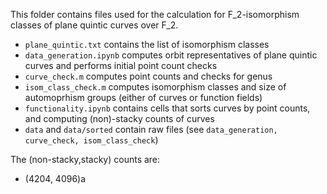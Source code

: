 This folder contains files used for the calculation for F_2-isomorphism classes of plane quintic curves over F_2.
  
- ```plane_quintic.txt``` contains the list of isomorphism classes
- ```data_generation.ipynb``` computes orbit representatives of plane quintic curves and performs initial point count checks
- ```curve_check.m``` computes point counts and checks for genus 
- ```isom_class_check.m``` computes isomorphism classes and size of automoprhism groups (either of curves or function fields)
- ```functionality.ipynb``` contains cells that sorts curves by point counts, and computing (non)-stacky counts of curves
- ```data``` and ```data/sorted``` contain raw files (see ```data_generation, curve_check, isom_class_check```)

The (non-stacky,stacky) counts are:

- (4204, 4096)a
